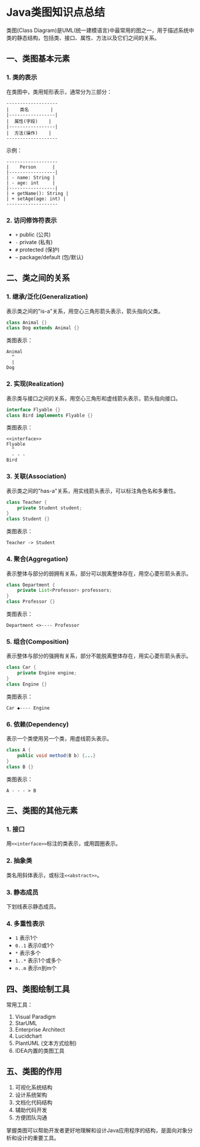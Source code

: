 # Java类图知识点总结

类图(Class Diagram)是UML(统一建模语言)中最常用的图之一，用于描述系统中类的静态结构，包括类、接口、属性、方法以及它们之间的关系。

## 一、类图基本元素

### 1. 类的表示
在类图中，类用矩形表示，通常分为三部分：
```
-------------------
|    类名        |
|-----------------|
|  属性(字段)    |
|-----------------|
|  方法(操作)    |
-------------------
```

示例：
```
-------------------
|    Person      |
|-----------------|
| - name: String |
| - age: int     |
|-----------------|
| + getName(): String |
| + setAge(age: int) |
-------------------
```

### 2. 访问修饰符表示
- `+` public (公共)
- `-` private (私有)
- `#` protected (保护)
- `~` package/default (包/默认)

## 二、类之间的关系

### 1. 继承/泛化(Generalization)
表示类之间的"is-a"关系，用空心三角形箭头表示，箭头指向父类。

```java
class Animal {}
class Dog extends Animal {}
```

类图表示：
```
Animal
  ^
  |
Dog
```

### 2. 实现(Realization)
表示类与接口之间的关系，用空心三角形和虚线箭头表示，箭头指向接口。

```java
interface Flyable {}
class Bird implements Flyable {}
```

类图表示：
```
<<interface>>
Flyable
  ^
  - - - 
Bird
```

### 3. 关联(Association)
表示类之间的"has-a"关系，用实线箭头表示，可以标注角色名和多重性。

```java
class Teacher {
    private Student student;
}
class Student {}
```

类图表示：
```
Teacher -> Student
```

### 4. 聚合(Aggregation)
表示整体与部分的弱拥有关系，部分可以脱离整体存在，用空心菱形箭头表示。

```java
class Department {
    private List<Professor> professors;
}
class Professor {}
```

类图表示：
```
Department <>---- Professor
```

### 5. 组合(Composition)
表示整体与部分的强拥有关系，部分不能脱离整体存在，用实心菱形箭头表示。

```java
class Car {
    private Engine engine;
}
class Engine {}
```

类图表示：
```
Car ◆---- Engine
```

### 6. 依赖(Dependency)
表示一个类使用另一个类，用虚线箭头表示。

```java
class A {
    public void method(B b) {...}
}
class B {}
```

类图表示：
```
A - - - > B
```

## 三、类图的其他元素

### 1. 接口
用`<<interface>>`标注的类表示，或用圆圈表示。

### 2. 抽象类
类名用斜体表示，或标注`<<abstract>>`。

### 3. 静态成员
下划线表示静态成员。

### 4. 多重性表示
- `1` 表示1个
- `0..1` 表示0或1个
- `*` 表示多个
- `1..*` 表示1个或多个
- `n..m` 表示n到m个

## 四、类图绘制工具

常用工具：
1. Visual Paradigm
2. StarUML
3. Enterprise Architect
4. Lucidchart
5. PlantUML (文本方式绘制)
6. IDEA内置的类图工具

## 五、类图的作用

1. 可视化系统结构
2. 设计系统架构
3. 文档化代码结构
4. 辅助代码开发
5. 方便团队沟通

掌握类图可以帮助开发者更好地理解和设计Java应用程序的结构，是面向对象分析和设计的重要工具。